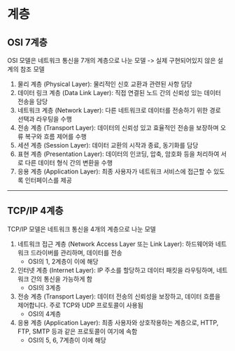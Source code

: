 # 계층

## OSI 7계층
OSI 모델은 네트워크 통신을 7개의 계층으로 나눈 모델
-> 실제 구현되어있지 않은 설계의 참조 모델

1. 물리 계층 (Physical Layer): 물리적인 신호 교환과 관련된 사항 담당
2. 데이터 링크 계층 (Data Link Layer): 직접 연결된 노드 간의 신뢰성 있는 데이터 전송을 담당
3. 네트워크 계층 (Network Layer): 다른 네트워크로 데이터를 전송하기 위한 경로 선택과 라우팅을 수행
4. 전송 계층 (Transport Layer): 데이터의 신뢰성 있고 효율적인 전송을 보장하며 오류 복구와 흐름 제어를 수행
5. 세션 계층 (Session Layer): 데이터 교환의 시작과 종료, 동기화를 담당
6. 표현 계층 (Presentation Layer): 데이터의 인코딩, 압축, 암호화 등을 처리하여 서로 다른 데이터 형식 간의 변환을 수행
7. 응용 계층 (Application Layer): 최종 사용자가 네트워크 서비스에 접근할 수 있도록 인터페이스를 제공

---


## TCP/IP 4계층
TCP/IP 모델은 네트워크 통신을 4개의 계층으로 나눈 모델

1. 네트워크 접근 계층 (Network Access Layer 또는 Link Layer): 하드웨어와 네트워크 드라이버를 관리하며, 데이터를 전송
    - OSI의 1, 2계층이 이에 해당
2. 인터넷 계층 (Internet Layer): IP 주소를 할당하고 데이터 패킷을 라우팅하며, 네트워크 간의 통신을 가능하게 함
    - OSI의 3계층
3. 전송 계층 (Transport Layer): 데이터 전송의 신뢰성을 보장하고, 데이터 흐름을 제어합니다. 주로 TCP와 UDP 프로토콜이 사용됨
    - OSI의 4계층
4. 응용 계층 (Application Layer): 최종 사용자와 상호작용하는 계층으로, HTTP, FTP, SMTP 등과 같은 프로토콜이 여기에 속함
    - OSI의 5, 6, 7계층이 이에 해당
